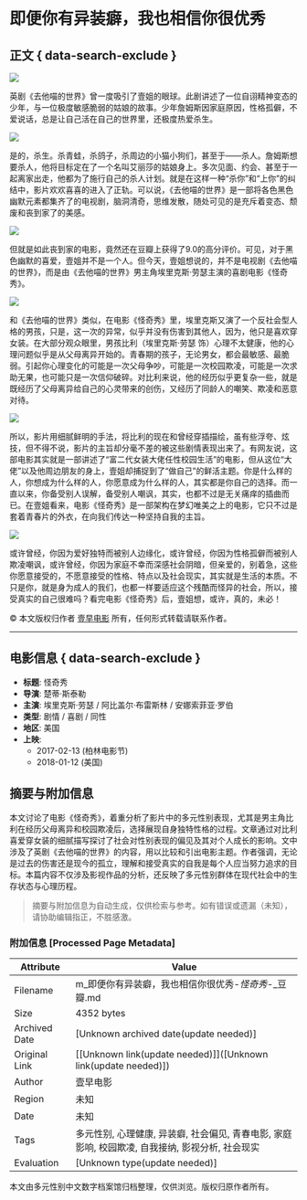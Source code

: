 # 即便你有异装癖，我也相信你很优秀

## 正文 { data-search-exclude }


[![](https://img3.doubanio.com/icon/u145873275-3.jpg)](https://www.douban.com/people/145873275/)

英剧《去他喵的世界》曾一度吸引了壹姐的眼球。此剧讲述了一位自诩精神变态的少年，与一位极度敏感脆弱的姑娘的故事。少年詹姆斯因家庭原因，性格孤僻，不爱说话，总是让自己活在自己的世界里，还极度热爱杀生。

![](https://img1.doubanio.com/view/thing_review/l/public/p1304938.webp)

是的，杀生。杀青蛙，杀鸽子，杀周边的小猫小狗们，甚至于——杀人。詹姆斯想要杀人，他将目标定在了一个名叫艾丽莎的姑娘身上。多次见面、约会、甚至于一起离家出走，他都为了施行自己的杀人计划。就是在这样一种“杀你”和“上你”的纠结中，影片欢欢喜喜的进入了正轨。可以说，《去他喵的世界》是一部将各色黑色幽默元素都集齐了的电视剧，脑洞清奇，思维发散，随处可见的是充斥着变态、颓废和丧到家了的美感。

![](https://img1.doubanio.com/view/thing_review/l/public/p1304939.webp)

但就是如此丧到家的电影，竟然还在豆瓣上获得了9.0的高分评价。可见，对于黑色幽默的喜爱，壹姐并不是一个人。但今天，壹姐想说的，并不是电视剧《去他喵的世界》，而是由《去他喵的世界》男主角埃里克斯·劳瑟主演的喜剧电影《怪奇秀》。

![](https://img1.doubanio.com/view/thing_review/l/public/p1304940.webp)

和《去他喵的世界》类似，在电影《怪奇秀》里，埃里克斯又演了一个反社会型人格的男孩，只是，这一次的异常，似乎并没有伤害到其他人，因为，他只是喜欢穿女装。在大部分观众眼里，男孩比利（埃里克斯·劳瑟 饰）心理不太健康，他的心理问题似乎是从父母离异开始的。青春期的孩子，无论男女，都会最敏感、最脆弱。引起你心理变化的可能是一次父母争吵，可能是一次校园欺凌，可能是一次求助无果，也可能只是一次信仰破碎。对比利来说，他的经历似乎更复杂一些，就是既经历了父母离异给自己的心灵带来的创伤，又经历了同龄人的嘲笑、欺凌和恶意对待。

![](https://img2.doubanio.com/view/thing_review/l/public/p1304941.webp)

所以，影片用细腻鲜明的手法，将比利的现在和曾经穿插描绘，虽有些浮夸、炫技，但不得不说，影片的主旨却分毫不差的被这些剧情表现出来了。有网友说，这部电影其实就是一部讲述了“富二代女装大佬任性校园生活”的电影，但从这位“大佬”以及他周边朋友的身上，壹姐却捕捉到了“做自己”的鲜活主题。你是什么样的人，你想成为什么样的人，你愿意成为什么样的人，其实都是你自己的选择。而一直以来，你备受别人误解，备受别人嘲讽，其实，也都不过是无关痛痒的插曲而已。在壹姐看来，电影《怪奇秀》是一部架构在梦幻唯美之上的电影，它只不过是套着青春片的外衣，在向我们传达一种坚持自我的主旨。

![](https://img3.doubanio.com/view/thing_review/l/public/p1304942.webp)

或许曾经，你因为爱好独特而被别人边缘化，或许曾经，你因为性格孤僻而被别人欺凌嘲讽，或许曾经，你因为家庭不幸而深感社会阴暗，但亲爱的，别着急，这些你愿意接受的，不愿意接受的性格、特点以及社会现实，其实就是生活的本质。不只是你，就是身为成人的我们，也都一样要适应这个残酷而怪异的社会，所以，接受真实的自己很难吗？看完电影《怪奇秀》后，壹姐想，或许，真的，未必！

© 本文版权归作者 [壹早电影](https://www.douban.com/people/145873275/) 所有，任何形式转载请联系作者。

---

## 电影信息 { data-search-exclude }

- **标题**: 怪奇秀
- **导演**: 楚蒂·斯泰勒
- **主演**: 埃里克斯·劳瑟 / 阿比盖尔·布雷斯林 / 安娜索菲亚·罗伯
- **类型**: 剧情 / 喜剧 / 同性
- **地区**: 美国
- **上映**: 
  - 2017-02-13 (柏林电影节)
  - 2018-01-12 (美国)
<!-- tcd_original_link https://m.douban.com/movie/review/9194129/ -->


## 摘要与附加信息

<!-- tcd_abstract -->
本文讨论了电影《怪奇秀》，着重分析了影片中的多元性别表现，尤其是男主角比利在经历父母离异和校园欺凌后，选择展现自身独特性格的过程。文章通过对比利喜爱穿女装的细腻描写探讨了社会对性别表现的偏见及其对个人成长的影响。文中涉及了英剧《去他喵的世界》的内容，用以比较和引出电影主题。作者强调，无论是过去的伤害还是现今的孤立，理解和接受真实的自我是每个人应当努力追求的目标。本篇内容不仅涉及影视作品的分析，还反映了多元性别群体在现代社会中的生存状态与心理历程。
<!-- tcd_abstract_end -->

> 摘要与附加信息为自动生成，仅供检索与参考。如有错误或遗漏（未知），请协助编辑指正，不胜感激。

### 附加信息 [Processed Page Metadata]

| Attribute       | Value                                  |
|-----------------|----------------------------------------|
| Filename        | m_即便你有异装癖，我也相信你很优秀-_怪奇秀_-_豆瓣.md                             |
| Size            | 4352 bytes                           |
| Archived Date   | [Unknown archived date(update needed)]                             |
| Original Link   | [[Unknown link(update needed)]]([Unknown link(update needed)])                       |
| Author          | 壹早电影                               |
| Region          | 未知                               |
| Date            | 未知                                 |
| Tags            | 多元性别, 心理健康, 异装癖, 社会偏见, 青春电影, 家庭影响, 校园欺凌, 自我接纳, 影视分析, 社会现实                                 |
| Evaluation            | [Unknown type(update needed)]                                 |
<!-- tcd_table_end -->

本文由多元性别中文数字档案馆归档整理，仅供浏览。版权归原作者所有。
